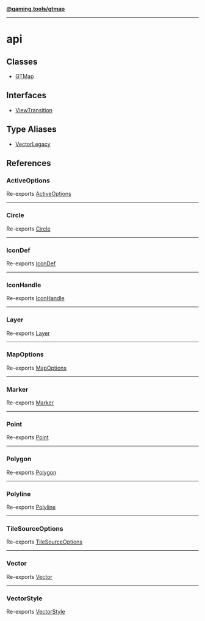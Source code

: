 [**@gaming.tools/gtmap**](README.md)

***

# api

## Classes

- [GTMap](api.Class.GTMap.md)

## Interfaces

- [ViewTransition](api.Interface.ViewTransition.md)

## Type Aliases

- [VectorLegacy](api.TypeAlias.VectorLegacy.md)

## References

### ActiveOptions

Re-exports [ActiveOptions](Interface.ActiveOptions.md)

***

### Circle

Re-exports [Circle](TypeAlias.Circle.md)

***

### IconDef

Re-exports [IconDef](Interface.IconDef.md)

***

### IconHandle

Re-exports [IconHandle](Interface.IconHandle.md)

***

### Layer

Re-exports [Layer](Class.Layer.md)

***

### MapOptions

Re-exports [MapOptions](Interface.MapOptions.md)

***

### Marker

Re-exports [Marker](Class.Marker.md)

***

### Point

Re-exports [Point](TypeAlias.Point.md)

***

### Polygon

Re-exports [Polygon](TypeAlias.Polygon.md)

***

### Polyline

Re-exports [Polyline](TypeAlias.Polyline.md)

***

### TileSourceOptions

Re-exports [TileSourceOptions](Interface.TileSourceOptions.md)

***

### Vector

Re-exports [Vector](Class.Vector.md)

***

### VectorStyle

Re-exports [VectorStyle](Interface.VectorStyle.md)

